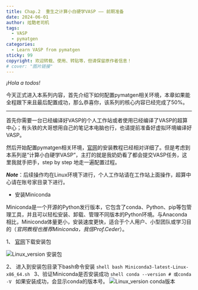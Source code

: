 ```yaml
---
title: Chap.2  重生之计算小白硬学VASP —— 前期准备
date: 2024-06-01
author: 炫酷老司机
tags:
  - VASP
  - pymatgen
categories:
  - Learn VASP from pymatgen
sticky: 99
copyright: 欢迎转载、使用、转贴等，但请保留原作者信息！
# cover: "图片链接"
---
```


*¡Hola a todos!*

今天正式进入本系列内容，首先介绍下如何配置pymatgen相关环境，本章如果能全程跟下来且最后配置成功，那么恭喜你，该系列的核心内容已经完成了50%。

-----------------------------------------

首先你需要一台已经编译好VASP的个人工作站或者使用已经编译了VASP的超算中心；有头铁的大哥想用自己的笔记本电脑也行，也请提前准备好虚拟环境编译好VASP。

然后开始配置pymatgen相关环境，[官网](https://pymatgen.org/installation.html)的安装教程已经相对详细了。但是考虑到本系列是“计算小白硬学VASP”，主打的就是我奶奶看了都会提交VASP任务，这里我就手把手，step by step 地走一遍配置过程。

***Note***：后续操作均在Linux环境下进行，个人工作站请在工作站上面操作，超算中心请在账号家目录下进行。

- 安装Miniconda

Miniconda是一个开源的Python发行版本，它包含了conda、Python、pip等包管理工具，并且可以轻松安装、卸载、管理不同版本的Python环境。与Anaconda相比，Miniconda体量更小，安装速度更快，适合于个人用户、小型团队或学习目的（*官网教程也推荐Miniconda，我信Prof.Ceder*）。

1、 [官网](https://docs.anaconda.com/free/miniconda/)下载安装包

![Linux_version 安装包](/images/1_linux_pkg.png)

2、 进入到安装包目录下bash命令安装
	```shell
	bash Miniconda3-latest-Linux-x86_64.sh
	```
3、验证Miniconda是否安装成功
	```shell
	conda --version # 或conda -V
	```
	如果安装成功，会显示conda的版本号。
![Linux_version conda版本](/images/2_check_minconda_installation.png)